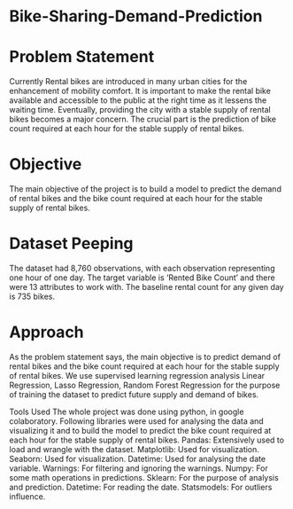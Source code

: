 # Bike-Sharing-Demand-Prediction


# Problem Statement 

Currently Rental bikes are introduced in many urban cities for the enhancement of mobility comfort. It is important to make the rental bike available and accessible to the public at the right time as it lessens the waiting time. Eventually, providing the city with a stable supply of rental bikes becomes a major concern. The crucial part is the prediction of bike count required at each hour for the stable supply of rental bikes.


# Objective

The main objective of the project is to build a model to predict the demand of rental bikes and the bike count required at each hour for the stable supply of rental bikes. 


# Dataset Peeping

The dataset had 8,760 observations, with each observation representing one hour of one day. The target variable is ‘Rented Bike Count’ and there were 13 attributes to work with. The baseline rental count for any given day is 735 bikes.


# Approach

As the problem statement says, the main objective is to predict demand of rental bikes and the bike count required at each hour for the stable supply of rental bikes. We use  supervised learning regression analysis Linear Regression, Lasso Regression, Random Forest Regression for the purpose of training the dataset to predict future supply and demand of bikes.


Tools Used
The whole project was done using python, in google colaboratory. Following libraries were used for analysing the data and visualizing it and to build the model to predict the  bike count required at each hour for the stable supply of rental bikes. 
Pandas: Extensively used to load and wrangle with the dataset.
Matplotlib: Used for visualization.
Seaborn: Used for visualization.
Datetime: Used for analysing the date variable.
Warnings: For filtering and ignoring the warnings.
Numpy: For some math operations in predictions.
Sklearn: For the purpose of analysis and prediction.
Datetime: For reading the date.
Statsmodels: For outliers influence.

